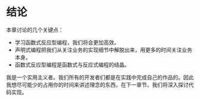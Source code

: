# 结论

本章讨论的几个关键点：

  * 学习函数式反应型编程，我们将会更加高效。
  * 声明式编程把我们从关注业务的实现细节中解脱出来，用更多的时间关注业务本身。
  * 函数式反应型编程是函数式与反应式编程的结晶。

我是一个实用主义者。我们所有的开发者们都是在实践中完成自己的作品的。因此我想尽可能少的占用你的时间来讲述理念的东西，在下一章节，我们将深入探讨代码实现。
